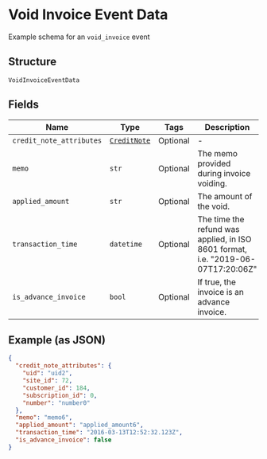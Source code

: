 
# Void Invoice Event Data

Example schema for an `void_invoice` event

## Structure

`VoidInvoiceEventData`

## Fields

| Name | Type | Tags | Description |
|  --- | --- | --- | --- |
| `credit_note_attributes` | [`CreditNote`](../../doc/models/credit-note.md) | Optional | - |
| `memo` | `str` | Optional | The memo provided during invoice voiding. |
| `applied_amount` | `str` | Optional | The amount of the void. |
| `transaction_time` | `datetime` | Optional | The time the refund was applied, in ISO 8601 format, i.e. "2019-06-07T17:20:06Z" |
| `is_advance_invoice` | `bool` | Optional | If true, the invoice is an advance invoice. |

## Example (as JSON)

```json
{
  "credit_note_attributes": {
    "uid": "uid2",
    "site_id": 72,
    "customer_id": 184,
    "subscription_id": 0,
    "number": "number0"
  },
  "memo": "memo6",
  "applied_amount": "applied_amount6",
  "transaction_time": "2016-03-13T12:52:32.123Z",
  "is_advance_invoice": false
}
```

